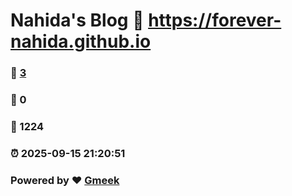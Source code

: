 # Nahida's Blog :link: https://forever-nahida.github.io 
### :page_facing_up: [3](https://forever-nahida.github.io/tag.html) 
### :speech_balloon: 0 
### :hibiscus: 1224 
### :alarm_clock: 2025-09-15 21:20:51 
### Powered by :heart: [Gmeek](https://github.com/Meekdai/Gmeek)
